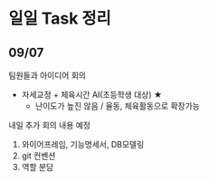 # 일일 Task 정리

## 09/07

팀원들과 아이디어 회의

- 자세교정 + 체육시간 AI(초등학생 대상) ★
  - 난이도가 높진 않음 / 율동, 체육활동으로 확장가능

내일 추가 회의 내용 예정

1. 와이어프레임, 기능명세서, DB모델링
2. git 컨벤션
3. 역할 분담